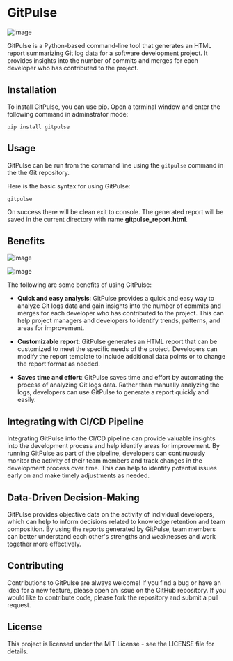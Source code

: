GitPulse
========
![image](https://user-images.githubusercontent.com/82222256/232227058-d90fe7c8-26cb-4d04-9d98-01aec5510a08.png)

GitPulse is a Python-based command-line tool that generates an HTML report summarizing Git log data for a software development project. It provides insights into the number of commits and merges for each developer who has contributed to the project.

Installation
------------

To install GitPulse, you can use pip. Open a terminal window and enter the following command in adminstrator mode:

```
pip install gitpulse
```

Usage
-----

GitPulse can be run from the command line using the `gitpulse` command in the the Git repository.

Here is the basic syntax for using GitPulse:

```
gitpulse
```

On success there will be clean exit to console. The generated report will be saved in the current directory with name **gitpulse_report.html**.

Benefits
--------
![image](https://user-images.githubusercontent.com/82222256/232167548-b4767c2e-737b-42cb-b66b-aad78ad29602.png)

![image](https://user-images.githubusercontent.com/82222256/232167592-62605251-8ec7-4f9e-a396-2c35beb83d71.png)

The following are some benefits of using GitPulse:

*   **Quick and easy analysis**: GitPulse provides a quick and easy way to analyze Git logs data and gain insights into the number of commits and merges for each developer who has contributed to the project. This can help project managers and developers to identify trends, patterns, and areas for improvement.
    
*   **Customizable report**: GitPulse generates an HTML report that can be customized to meet the specific needs of the project. Developers can modify the report template to include additional data points or to change the report format as needed.
    
*   **Saves time and effort**: GitPulse saves time and effort by automating the process of analyzing Git logs data. Rather than manually analyzing the logs, developers can use GitPulse to generate a report quickly and easily.
    

Integrating with CI/CD Pipeline
-------------------------------

Integrating GitPulse into the CI/CD pipeline can provide valuable insights into the development process and help identify areas for improvement. By running GitPulse as part of the pipeline, developers can continuously monitor the activity of their team members and track changes in the development process over time. This can help to identify potential issues early on and make timely adjustments as needed.

Data-Driven Decision-Making
---------------------------

GitPulse provides objective data on the activity of individual developers, which can help to inform decisions related to knowledge retention and team composition. By using the reports generated by GitPulse, team members can better understand each other's strengths and weaknesses and work together more effectively.

Contributing
------------

Contributions to GitPulse are always welcome! If you find a bug or have an idea for a new feature, please open an issue on the GitHub repository. If you would like to contribute code, please fork the repository and submit a pull request.

License
-------

This project is licensed under the MIT License - see the LICENSE file for details.
